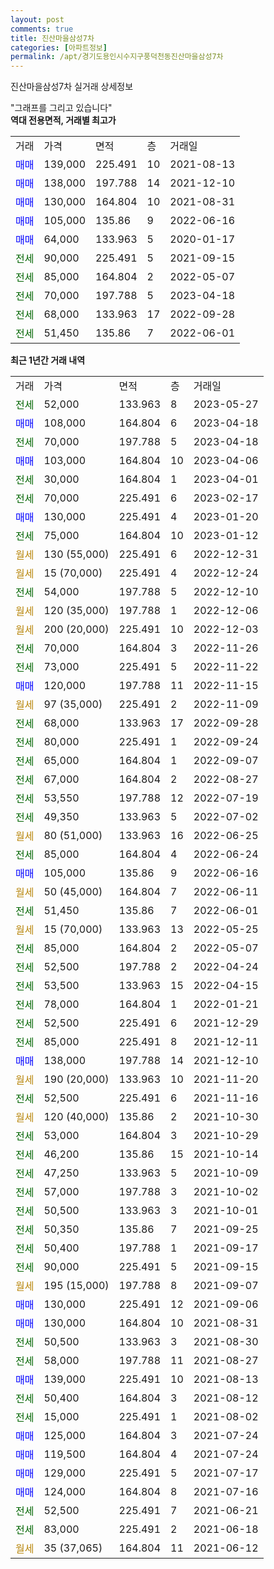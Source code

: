 ```yaml
---
layout: post
comments: true
title: 진산마을삼성7차
categories: [아파트정보]
permalink: /apt/경기도용인시수지구풍덕천동진산마을삼성7차
---
```


진산마을삼성7차 실거래 상세정보

<script type="text/javascript">
  google.charts.load('current', {'packages':['line', 'corechart']});
  google.charts.setOnLoadCallback(drawChart);

  function drawChart() {
    var data = new google.visualization.DataTable();
    data.addColumn('date', '거래일');
    data.addColumn('number', "매매");
    data.addColumn('number', "전세");
    data.addColumn('number', "전매");

    data.addRows([[new Date(Date.parse("2023-05-27")), null, 52000, null], [new Date(Date.parse("2023-04-18")), 108000, null, null], [new Date(Date.parse("2023-04-18")), null, 70000, null], [new Date(Date.parse("2023-04-06")), 103000, null, null], [new Date(Date.parse("2023-04-01")), null, 30000, null], [new Date(Date.parse("2023-02-17")), null, 70000, null], [new Date(Date.parse("2023-01-20")), 130000, null, null], [new Date(Date.parse("2023-01-12")), null, 75000, null], [new Date(Date.parse("2022-12-31")), null, null, null], [new Date(Date.parse("2022-12-24")), null, null, null], [new Date(Date.parse("2022-12-10")), null, 54000, null], [new Date(Date.parse("2022-12-06")), null, null, null], [new Date(Date.parse("2022-12-03")), null, null, null], [new Date(Date.parse("2022-11-26")), null, 70000, null], [new Date(Date.parse("2022-11-22")), null, 73000, null], [new Date(Date.parse("2022-11-15")), 120000, null, null], [new Date(Date.parse("2022-11-09")), null, null, null], [new Date(Date.parse("2022-09-28")), null, 68000, null], [new Date(Date.parse("2022-09-24")), null, 80000, null], [new Date(Date.parse("2022-09-07")), null, 65000, null], [new Date(Date.parse("2022-08-27")), null, 67000, null], [new Date(Date.parse("2022-07-19")), null, 53550, null], [new Date(Date.parse("2022-07-02")), null, 49350, null], [new Date(Date.parse("2022-06-25")), null, null, null], [new Date(Date.parse("2022-06-24")), null, 85000, null], [new Date(Date.parse("2022-06-16")), 105000, null, null], [new Date(Date.parse("2022-06-11")), null, null, null], [new Date(Date.parse("2022-06-01")), null, 51450, null], [new Date(Date.parse("2022-05-25")), null, null, null], [new Date(Date.parse("2022-05-07")), null, 85000, null], [new Date(Date.parse("2022-04-24")), null, 52500, null], [new Date(Date.parse("2022-04-15")), null, 53500, null], [new Date(Date.parse("2022-01-21")), null, 78000, null], [new Date(Date.parse("2021-12-29")), null, 52500, null], [new Date(Date.parse("2021-12-11")), null, 85000, null], [new Date(Date.parse("2021-12-10")), 138000, null, null], [new Date(Date.parse("2021-11-20")), null, null, null], [new Date(Date.parse("2021-11-16")), null, 52500, null], [new Date(Date.parse("2021-10-30")), null, null, null], [new Date(Date.parse("2021-10-29")), null, 53000, null], [new Date(Date.parse("2021-10-14")), null, 46200, null], [new Date(Date.parse("2021-10-09")), null, 47250, null], [new Date(Date.parse("2021-10-02")), null, 57000, null], [new Date(Date.parse("2021-10-01")), null, 50500, null], [new Date(Date.parse("2021-09-25")), null, 50350, null], [new Date(Date.parse("2021-09-17")), null, 50400, null], [new Date(Date.parse("2021-09-15")), null, 90000, null], [new Date(Date.parse("2021-09-07")), null, null, null], [new Date(Date.parse("2021-09-06")), 130000, null, null], [new Date(Date.parse("2021-08-31")), 130000, null, null], [new Date(Date.parse("2021-08-30")), null, 50500, null], [new Date(Date.parse("2021-08-27")), null, 58000, null], [new Date(Date.parse("2021-08-13")), 139000, null, null], [new Date(Date.parse("2021-08-12")), null, 50400, null], [new Date(Date.parse("2021-08-02")), null, 15000, null], [new Date(Date.parse("2021-07-24")), 125000, null, null], [new Date(Date.parse("2021-07-24")), 119500, null, null], [new Date(Date.parse("2021-07-17")), 129000, null, null], [new Date(Date.parse("2021-07-16")), 124000, null, null], [new Date(Date.parse("2021-06-21")), null, 52500, null], [new Date(Date.parse("2021-06-18")), null, 83000, null], [new Date(Date.parse("2021-06-12")), null, null, null]]);

    var options = {
      hAxis: {
        format: 'yyyy/MM/dd'
      },    
      lineWidth: 0,
      pointsVisible: true,    
      title: '최근 1년간 유형별 실거래가 분포',
      legend: { position: 'bottom' }
    };

    var formatter = new google.visualization.NumberFormat({pattern:'###,###'} );
    formatter.format(data, 1);
    formatter.format(data, 2);
    
    setTimeout(function() {
        var chart = new google.visualization.LineChart(document.getElementById('columnchart_material'));
        chart.draw(data, (options));
        document.getElementById('loading').style.display = 'none';
    }, 200);
  }
</script>


<div id="loading" style="z-index:20; display: block; margin-left: 0px">"그래프를 그리고 있습니다"</div>
<div id="columnchart_material" style="width: 95%; margin-left: 0px; display: block"></div>
<!-- contents start -->
<b>역대 전용면적, 거래별 최고가</b>
<table class="sortable">
    <tr>
      <td>거래</td>
      <td>가격</td>
      <td>면적</td>
      <td>층</td>
      <td>거래일</td>
    </tr>
        <tr>
          <td><a style="color: blue">매매</a></td>
          <td>139,000</td>
          <td>225.491</td>
          <td>10</td>
          <td>2021-08-13</td>
        </tr>            <tr>
          <td><a style="color: blue">매매</a></td>
          <td>138,000</td>
          <td>197.788</td>
          <td>14</td>
          <td>2021-12-10</td>
        </tr>            <tr>
          <td><a style="color: blue">매매</a></td>
          <td>130,000</td>
          <td>164.804</td>
          <td>10</td>
          <td>2021-08-31</td>
        </tr>            <tr>
          <td><a style="color: blue">매매</a></td>
          <td>105,000</td>
          <td>135.86</td>
          <td>9</td>
          <td>2022-06-16</td>
        </tr>            <tr>
          <td><a style="color: blue">매매</a></td>
          <td>64,000</td>
          <td>133.963</td>
          <td>5</td>
          <td>2020-01-17</td>
        </tr>        
        <tr>
              <td><a style="color: darkgreen">전세</a></td>
              <td>90,000</td>
              <td>225.491</td>
              <td>5</td>
              <td>2021-09-15</td>
            </tr>            <tr>
              <td><a style="color: darkgreen">전세</a></td>
              <td>85,000</td>
              <td>164.804</td>
              <td>2</td>
              <td>2022-05-07</td>
            </tr>            <tr>
              <td><a style="color: darkgreen">전세</a></td>
              <td>70,000</td>
              <td>197.788</td>
              <td>5</td>
              <td>2023-04-18</td>
            </tr>            <tr>
              <td><a style="color: darkgreen">전세</a></td>
              <td>68,000</td>
              <td>133.963</td>
              <td>17</td>
              <td>2022-09-28</td>
            </tr>            <tr>
              <td><a style="color: darkgreen">전세</a></td>
              <td>51,450</td>
              <td>135.86</td>
              <td>7</td>
              <td>2022-06-01</td>
            </tr>        
    
</table>

<b>최근 1년간 거래 내역</b>

<table class="sortable">
    <tr>
      <td>거래</td>
      <td>가격</td>
      <td>면적</td>
      <td>층</td>
      <td>거래일</td>
    </tr>
    <tr>
      <td><a style="color: darkgreen">전세</a></td>
      <td>52,000</td>
      <td>133.963</td>
      <td>8</td>
      <td>2023-05-27</td>
    </tr>          <tr>
      <td><a style="color: blue">매매</a></td>
      <td>108,000</td>
      <td>164.804</td>
      <td>6</td>
      <td>2023-04-18</td>
    </tr>          <tr>
      <td><a style="color: darkgreen">전세</a></td>
      <td>70,000</td>
      <td>197.788</td>
      <td>5</td>
      <td>2023-04-18</td>
    </tr>          <tr>
      <td><a style="color: blue">매매</a></td>
      <td>103,000</td>
      <td>164.804</td>
      <td>10</td>
      <td>2023-04-06</td>
    </tr>          <tr>
      <td><a style="color: darkgreen">전세</a></td>
      <td>30,000</td>
      <td>164.804</td>
      <td>1</td>
      <td>2023-04-01</td>
    </tr>          <tr>
      <td><a style="color: darkgreen">전세</a></td>
      <td>70,000</td>
      <td>225.491</td>
      <td>6</td>
      <td>2023-02-17</td>
    </tr>          <tr>
      <td><a style="color: blue">매매</a></td>
      <td>130,000</td>
      <td>225.491</td>
      <td>4</td>
      <td>2023-01-20</td>
    </tr>          <tr>
      <td><a style="color: darkgreen">전세</a></td>
      <td>75,000</td>
      <td>164.804</td>
      <td>10</td>
      <td>2023-01-12</td>
    </tr>          <tr>
      <td><a style="color: darkgoldenrod">월세</a></td>
      <td>130 (55,000)</td>
      <td>225.491</td>
      <td>6</td>
      <td>2022-12-31</td>
    </tr>          <tr>
      <td><a style="color: darkgoldenrod">월세</a></td>
      <td>15 (70,000)</td>
      <td>225.491</td>
      <td>4</td>
      <td>2022-12-24</td>
    </tr>          <tr>
      <td><a style="color: darkgreen">전세</a></td>
      <td>54,000</td>
      <td>197.788</td>
      <td>5</td>
      <td>2022-12-10</td>
    </tr>          <tr>
      <td><a style="color: darkgoldenrod">월세</a></td>
      <td>120 (35,000)</td>
      <td>197.788</td>
      <td>1</td>
      <td>2022-12-06</td>
    </tr>          <tr>
      <td><a style="color: darkgoldenrod">월세</a></td>
      <td>200 (20,000)</td>
      <td>225.491</td>
      <td>10</td>
      <td>2022-12-03</td>
    </tr>          <tr>
      <td><a style="color: darkgreen">전세</a></td>
      <td>70,000</td>
      <td>164.804</td>
      <td>3</td>
      <td>2022-11-26</td>
    </tr>          <tr>
      <td><a style="color: darkgreen">전세</a></td>
      <td>73,000</td>
      <td>225.491</td>
      <td>5</td>
      <td>2022-11-22</td>
    </tr>          <tr>
      <td><a style="color: blue">매매</a></td>
      <td>120,000</td>
      <td>197.788</td>
      <td>11</td>
      <td>2022-11-15</td>
    </tr>          <tr>
      <td><a style="color: darkgoldenrod">월세</a></td>
      <td>97 (35,000)</td>
      <td>225.491</td>
      <td>2</td>
      <td>2022-11-09</td>
    </tr>          <tr>
      <td><a style="color: darkgreen">전세</a></td>
      <td>68,000</td>
      <td>133.963</td>
      <td>17</td>
      <td>2022-09-28</td>
    </tr>          <tr>
      <td><a style="color: darkgreen">전세</a></td>
      <td>80,000</td>
      <td>225.491</td>
      <td>1</td>
      <td>2022-09-24</td>
    </tr>          <tr>
      <td><a style="color: darkgreen">전세</a></td>
      <td>65,000</td>
      <td>164.804</td>
      <td>1</td>
      <td>2022-09-07</td>
    </tr>          <tr>
      <td><a style="color: darkgreen">전세</a></td>
      <td>67,000</td>
      <td>164.804</td>
      <td>2</td>
      <td>2022-08-27</td>
    </tr>          <tr>
      <td><a style="color: darkgreen">전세</a></td>
      <td>53,550</td>
      <td>197.788</td>
      <td>12</td>
      <td>2022-07-19</td>
    </tr>          <tr>
      <td><a style="color: darkgreen">전세</a></td>
      <td>49,350</td>
      <td>133.963</td>
      <td>5</td>
      <td>2022-07-02</td>
    </tr>          <tr>
      <td><a style="color: darkgoldenrod">월세</a></td>
      <td>80 (51,000)</td>
      <td>133.963</td>
      <td>16</td>
      <td>2022-06-25</td>
    </tr>          <tr>
      <td><a style="color: darkgreen">전세</a></td>
      <td>85,000</td>
      <td>164.804</td>
      <td>4</td>
      <td>2022-06-24</td>
    </tr>          <tr>
      <td><a style="color: blue">매매</a></td>
      <td>105,000</td>
      <td>135.86</td>
      <td>9</td>
      <td>2022-06-16</td>
    </tr>          <tr>
      <td><a style="color: darkgoldenrod">월세</a></td>
      <td>50 (45,000)</td>
      <td>164.804</td>
      <td>7</td>
      <td>2022-06-11</td>
    </tr>          <tr>
      <td><a style="color: darkgreen">전세</a></td>
      <td>51,450</td>
      <td>135.86</td>
      <td>7</td>
      <td>2022-06-01</td>
    </tr>          <tr>
      <td><a style="color: darkgoldenrod">월세</a></td>
      <td>15 (70,000)</td>
      <td>133.963</td>
      <td>13</td>
      <td>2022-05-25</td>
    </tr>          <tr>
      <td><a style="color: darkgreen">전세</a></td>
      <td>85,000</td>
      <td>164.804</td>
      <td>2</td>
      <td>2022-05-07</td>
    </tr>          <tr>
      <td><a style="color: darkgreen">전세</a></td>
      <td>52,500</td>
      <td>197.788</td>
      <td>2</td>
      <td>2022-04-24</td>
    </tr>          <tr>
      <td><a style="color: darkgreen">전세</a></td>
      <td>53,500</td>
      <td>133.963</td>
      <td>15</td>
      <td>2022-04-15</td>
    </tr>          <tr>
      <td><a style="color: darkgreen">전세</a></td>
      <td>78,000</td>
      <td>164.804</td>
      <td>1</td>
      <td>2022-01-21</td>
    </tr>          <tr>
      <td><a style="color: darkgreen">전세</a></td>
      <td>52,500</td>
      <td>225.491</td>
      <td>6</td>
      <td>2021-12-29</td>
    </tr>          <tr>
      <td><a style="color: darkgreen">전세</a></td>
      <td>85,000</td>
      <td>225.491</td>
      <td>8</td>
      <td>2021-12-11</td>
    </tr>          <tr>
      <td><a style="color: blue">매매</a></td>
      <td>138,000</td>
      <td>197.788</td>
      <td>14</td>
      <td>2021-12-10</td>
    </tr>          <tr>
      <td><a style="color: darkgoldenrod">월세</a></td>
      <td>190 (20,000)</td>
      <td>133.963</td>
      <td>10</td>
      <td>2021-11-20</td>
    </tr>          <tr>
      <td><a style="color: darkgreen">전세</a></td>
      <td>52,500</td>
      <td>225.491</td>
      <td>6</td>
      <td>2021-11-16</td>
    </tr>          <tr>
      <td><a style="color: darkgoldenrod">월세</a></td>
      <td>120 (40,000)</td>
      <td>135.86</td>
      <td>2</td>
      <td>2021-10-30</td>
    </tr>          <tr>
      <td><a style="color: darkgreen">전세</a></td>
      <td>53,000</td>
      <td>164.804</td>
      <td>3</td>
      <td>2021-10-29</td>
    </tr>          <tr>
      <td><a style="color: darkgreen">전세</a></td>
      <td>46,200</td>
      <td>135.86</td>
      <td>15</td>
      <td>2021-10-14</td>
    </tr>          <tr>
      <td><a style="color: darkgreen">전세</a></td>
      <td>47,250</td>
      <td>133.963</td>
      <td>5</td>
      <td>2021-10-09</td>
    </tr>          <tr>
      <td><a style="color: darkgreen">전세</a></td>
      <td>57,000</td>
      <td>197.788</td>
      <td>3</td>
      <td>2021-10-02</td>
    </tr>          <tr>
      <td><a style="color: darkgreen">전세</a></td>
      <td>50,500</td>
      <td>133.963</td>
      <td>3</td>
      <td>2021-10-01</td>
    </tr>          <tr>
      <td><a style="color: darkgreen">전세</a></td>
      <td>50,350</td>
      <td>135.86</td>
      <td>7</td>
      <td>2021-09-25</td>
    </tr>          <tr>
      <td><a style="color: darkgreen">전세</a></td>
      <td>50,400</td>
      <td>197.788</td>
      <td>1</td>
      <td>2021-09-17</td>
    </tr>          <tr>
      <td><a style="color: darkgreen">전세</a></td>
      <td>90,000</td>
      <td>225.491</td>
      <td>5</td>
      <td>2021-09-15</td>
    </tr>          <tr>
      <td><a style="color: darkgoldenrod">월세</a></td>
      <td>195 (15,000)</td>
      <td>197.788</td>
      <td>8</td>
      <td>2021-09-07</td>
    </tr>          <tr>
      <td><a style="color: blue">매매</a></td>
      <td>130,000</td>
      <td>225.491</td>
      <td>12</td>
      <td>2021-09-06</td>
    </tr>          <tr>
      <td><a style="color: blue">매매</a></td>
      <td>130,000</td>
      <td>164.804</td>
      <td>10</td>
      <td>2021-08-31</td>
    </tr>          <tr>
      <td><a style="color: darkgreen">전세</a></td>
      <td>50,500</td>
      <td>133.963</td>
      <td>3</td>
      <td>2021-08-30</td>
    </tr>          <tr>
      <td><a style="color: darkgreen">전세</a></td>
      <td>58,000</td>
      <td>197.788</td>
      <td>11</td>
      <td>2021-08-27</td>
    </tr>          <tr>
      <td><a style="color: blue">매매</a></td>
      <td>139,000</td>
      <td>225.491</td>
      <td>10</td>
      <td>2021-08-13</td>
    </tr>          <tr>
      <td><a style="color: darkgreen">전세</a></td>
      <td>50,400</td>
      <td>164.804</td>
      <td>3</td>
      <td>2021-08-12</td>
    </tr>          <tr>
      <td><a style="color: darkgreen">전세</a></td>
      <td>15,000</td>
      <td>225.491</td>
      <td>1</td>
      <td>2021-08-02</td>
    </tr>          <tr>
      <td><a style="color: blue">매매</a></td>
      <td>125,000</td>
      <td>164.804</td>
      <td>3</td>
      <td>2021-07-24</td>
    </tr>          <tr>
      <td><a style="color: blue">매매</a></td>
      <td>119,500</td>
      <td>164.804</td>
      <td>4</td>
      <td>2021-07-24</td>
    </tr>          <tr>
      <td><a style="color: blue">매매</a></td>
      <td>129,000</td>
      <td>225.491</td>
      <td>5</td>
      <td>2021-07-17</td>
    </tr>          <tr>
      <td><a style="color: blue">매매</a></td>
      <td>124,000</td>
      <td>164.804</td>
      <td>8</td>
      <td>2021-07-16</td>
    </tr>          <tr>
      <td><a style="color: darkgreen">전세</a></td>
      <td>52,500</td>
      <td>225.491</td>
      <td>7</td>
      <td>2021-06-21</td>
    </tr>          <tr>
      <td><a style="color: darkgreen">전세</a></td>
      <td>83,000</td>
      <td>225.491</td>
      <td>2</td>
      <td>2021-06-18</td>
    </tr>          <tr>
      <td><a style="color: darkgoldenrod">월세</a></td>
      <td>35 (37,065)</td>
      <td>164.804</td>
      <td>11</td>
      <td>2021-06-12</td>
    </tr>      </table>
<!-- contents end -->    

